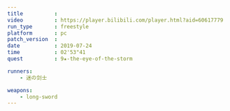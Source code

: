 ```yaml
---
title          :
video          : https://player.bilibili.com/player.html?aid=60617779
run_type       : freestyle
platform       : pc
patch_version  : 
date           : 2019-07-24
time           : 02'53"41
quest          : 9★-the-eye-of-the-storm

runners:
    - 迷の剑士

weapons:
    - long-sword
---
```

